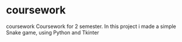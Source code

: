 # coursework
coursework
Coursework for 2 semester. In this project i made a simple Snake game, using Python and Tkinter
